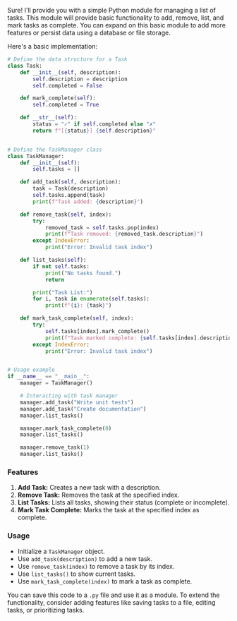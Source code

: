 Sure! I'll provide you with a simple Python module for managing a list of tasks. This module will provide basic functionality to add, remove, list, and mark tasks as complete. You can expand on this basic module to add more features or persist data using a database or file storage.

Here's a basic implementation:

```python
# Define the data structure for a Task
class Task:
    def __init__(self, description):
        self.description = description
        self.completed = False

    def mark_complete(self):
        self.completed = True

    def __str__(self):
        status = "✓" if self.completed else "✗"
        return f"[{status}] {self.description}"


# Define the TaskManager class
class TaskManager:
    def __init__(self):
        self.tasks = []

    def add_task(self, description):
        task = Task(description)
        self.tasks.append(task)
        print(f"Task added: {description}")

    def remove_task(self, index):
        try:
            removed_task = self.tasks.pop(index)
            print(f"Task removed: {removed_task.description}")
        except IndexError:
            print("Error: Invalid task index")

    def list_tasks(self):
        if not self.tasks:
            print("No tasks found.")
            return

        print("Task List:")
        for i, task in enumerate(self.tasks):
            print(f"{i}: {task}")

    def mark_task_complete(self, index):
        try:
            self.tasks[index].mark_complete()
            print(f"Task marked complete: {self.tasks[index].description}")
        except IndexError:
            print("Error: Invalid task index")


# Usage example
if __name__ == "__main__":
    manager = TaskManager()

    # Interacting with task manager
    manager.add_task("Write unit tests")
    manager.add_task("Create documentation")
    manager.list_tasks()

    manager.mark_task_complete(0)
    manager.list_tasks()

    manager.remove_task(1)
    manager.list_tasks()
```

### Features

1. **Add Task:** Creates a new task with a description.
2. **Remove Task:** Removes the task at the specified index.
3. **List Tasks:** Lists all tasks, showing their status (complete or incomplete).
4. **Mark Task Complete:** Marks the task at the specified index as complete.

### Usage

- Initialize a `TaskManager` object.
- Use `add_task(description)` to add a new task.
- Use `remove_task(index)` to remove a task by its index.
- Use `list_tasks()` to show current tasks.
- Use `mark_task_complete(index)` to mark a task as complete.

You can save this code to a `.py` file and use it as a module. To extend the functionality, consider adding features like saving tasks to a file, editing tasks, or prioritizing tasks.